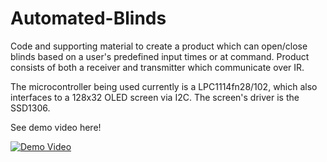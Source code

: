 # Automated-Blinds

Code and supporting material to create a product which can open/close blinds based on a user's predefined input times or at command. Product consists of both a receiver and transmitter which communicate over IR.

The microcontroller being used currently is a LPC1114fn28/102, which also interfaces to a 128x32 OLED screen via I2C. The screen's driver is the SSD1306.

See demo video here!

[![Demo Video](https://img.youtube.com/vi/aoLctwCVQ2U/0.jpg)](https://youtu.be/aoLctwCVQ2U)

